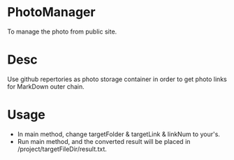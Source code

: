 # PhotoManager
To manage the photo from public site.

# Desc
Use github repertories  as photo storage container in order to get photo links for MarkDown outer chain.

# Usage
- In main method, change targetFolder & targetLink & linkNum to your's.
- Run main method, and the converted result will be placed in /project/targetFileDir/result.txt.